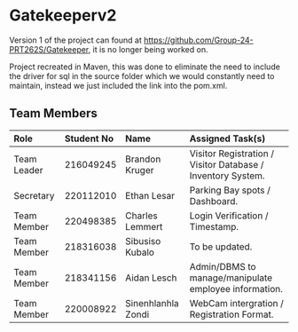 # Gatekeeperv2 #

Version 1 of the project can found at https://github.com/Group-24-PRT262S/Gatekeeper, it is no longer being worked on.

Project recreated in Maven, this was done to eliminate the need to include the driver for sql in the source folder which we would constantly need to maintain, instead we just included the link into the pom.xml.

## Team Members ##

|Role|Student No| Name|Assigned Task(s)|
|:---|:---|:---|:---|
|Team Leader|216049245| Brandon Kruger | Visitor Registration / Visitor Database / Inventory System.
|Secretary|220112010| Ethan Lesar | Parking Bay spots / Dashboard.
|Team Member|220498385|Charles Lemmert | Login Verification / Timestamp.
|Team Member|218316038|Sibusiso Kubalo | To be updated.
|Team Member|218341156|Aidan Lesch | Admin/DBMS to manage/manipulate employee information.
|Team Member|220008922|Sinenhlanhla Zondi | WebCam intergration / Registration Format.


